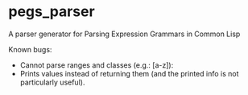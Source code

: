 # pegs_parser
A parser generator for Parsing Expression Grammars in Common Lisp

Known bugs:
- Cannot parse ranges and classes (e.g.: [a-z]):
- Prints values instead of returning them (and the printed info is not particularly useful).